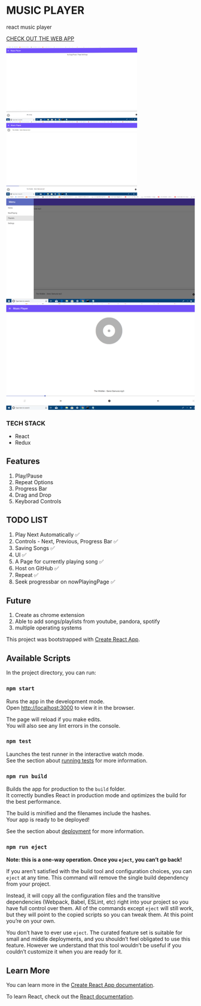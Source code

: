 # MUSIC PLAYER

 react music player

 [CHECK OUT THE WEB APP](https://ancient-sea-15950.herokuapp.com/)

  <img style="display:inline-block" width="350" alt="Musicly screenshot 1" src="image-1.png">
  <img style="display:inline-block" width="350" alt="Musicly screenshot 2" src="image-2.png">
  <img width="700" alt="Musicly screenshot 3" src="image-3.png">
  <img width="700" alt="Musicly screenshot 4" src="image-4.png">
 

### TECH STACK
- React
- Redux

## Features
1. Play/Pause
1. Repeat Options
1. Progress Bar
1. Drag and Drop 
1. Keyborad Controls 

## TODO LIST

1. Play Next Automatically ✅
1. Controls - Next, Previous, Progress Bar ✅
1. Saving Songs ✅
1. UI ✅
1. A Page for currently playing song ✅
1. Host on GitHub ✅
1. Repeat ✅
1. Seek progressbar on nowPlayingPage ✅

## Future 

1. Create as chrome extension
1. Able to add songs/playlists from youtube, pandora, spotify
1. multiple operating systems







This project was bootstrapped with [Create React App](https://github.com/facebook/create-react-app).

## Available Scripts

In the project directory, you can run:

### `npm start`

Runs the app in the development mode.<br>
Open [http://localhost:3000](http://localhost:3000) to view it in the browser.

The page will reload if you make edits.<br>
You will also see any lint errors in the console.

### `npm test`

Launches the test runner in the interactive watch mode.<br>
See the section about [running tests](https://facebook.github.io/create-react-app/docs/running-tests) for more information.

### `npm run build`

Builds the app for production to the `build` folder.<br>
It correctly bundles React in production mode and optimizes the build for the best performance.

The build is minified and the filenames include the hashes.<br>
Your app is ready to be deployed!

See the section about [deployment](https://facebook.github.io/create-react-app/docs/deployment) for more information.

### `npm run eject`

**Note: this is a one-way operation. Once you `eject`, you can’t go back!**

If you aren’t satisfied with the build tool and configuration choices, you can `eject` at any time. This command will remove the single build dependency from your project.

Instead, it will copy all the configuration files and the transitive dependencies (Webpack, Babel, ESLint, etc) right into your project so you have full control over them. All of the commands except `eject` will still work, but they will point to the copied scripts so you can tweak them. At this point you’re on your own.

You don’t have to ever use `eject`. The curated feature set is suitable for small and middle deployments, and you shouldn’t feel obligated to use this feature. However we understand that this tool wouldn’t be useful if you couldn’t customize it when you are ready for it.

## Learn More

You can learn more in the [Create React App documentation](https://facebook.github.io/create-react-app/docs/getting-started).

To learn React, check out the [React documentation](https://reactjs.org/).
